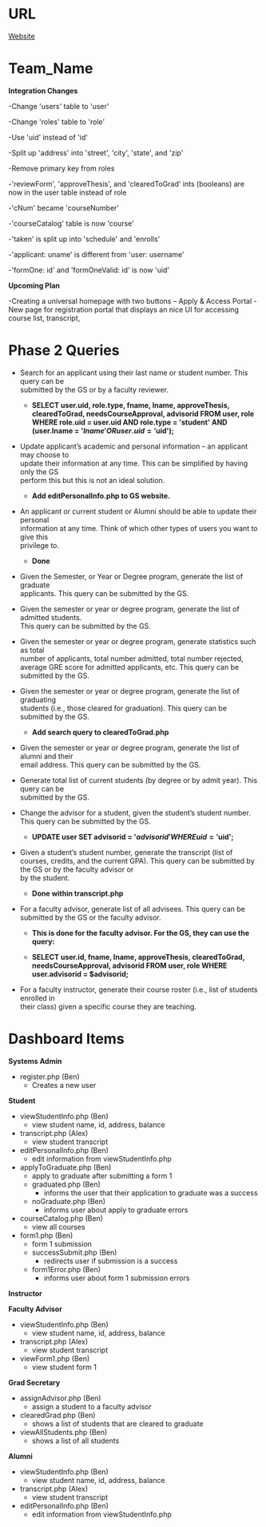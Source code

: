 # URL

<a href="http://gwupyterhub.seas.gwu.edu/~sp19DBp2-Team_Name/Team_Name/part1_projects/FlatEarthSociety/public_html/login.php"> Website </a>

# Team_Name

**Integration Changes**

-Change 'users' table to 'user'

-Change 'roles' table to 'role'

-Use 'uid' instead of 'id'

-Split up 'address' into 'street', 'city', 'state', and 'zip'

-Remove primary key from roles

-'reviewForm', 'approveThesis', and 'clearedToGrad' ints (booleans) are now in the user table instead of role

-'cNum' became 'courseNumber' 

-'courseCatalog' table is now 'course'

-'taken' is split up into 'schedule' and 'enrolls'

-'applicant: uname' is different from 'user: username'

-'formOne: id' and 'formOneValid: id' is now 'uid'


**Upcoming Plan**

-Creating a universal homepage with two buttons – Apply & Access Portal
-New page for registration portal that displays an nice UI for accessing course list, transcript, 

# Phase 2 Queries

* Search	for	an	applicant	using	their	last	name	or	student	number.	This	query	can	be	
submitted	by	the	GS	or	by	a	faculty	reviewer.

  * **SELECT user.uid, role.type, fname, lname, approveThesis, clearedToGrad, needsCourseApproval, advisorid FROM user, role WHERE role.uid = user.uid AND role.type = 'student' AND (user.lname = '$lname' OR user.uid = '$uid');**

* Update	applicant’s	academic	and	personal	information	– an	applicant	may	choose	to	
update	their	information	at	any	time.	This	can	be	simplified	by	having	only	the	GS	
perform	this	but	this	is	not	an	ideal	solution.	

  * **Add editPersonalInfo.php to GS website.**

* An	applicant	or	current	student	or	Alumni	should	be	able	to	update	their	personal	
information at	any	time.		Think	of	which	other	types	of	users	you	want to	give	this	
privilege	to.

  * **Done**

* Given	the	Semester,	or	Year	or	Degree	program,	generate	the	list	of	graduate	
applicants.	This	query	can	be	submitted	by	the	GS.


* Given	the	semester	or	year	or	degree	program,	generate	the	list	of	admitted	students.	
This	query	can be	submitted	by	the	GS.

* Given	the	semester	or	year	or	degree	program,	generate	statistics	such	as	total	
number	of	applicants,	total	number	admitted,	total	number	rejected,	average	GRE	
score	for	admitted	applicants,	etc.	This	query	can	be	submitted	by	the GS.

* Given	the	semester	or	year	or	degree	program,	generate	the	list	of	graduating	
students	(i.e.,	those	cleared	for	graduation).	This	query	can	be	submitted	by	the	GS.

  * **Add search query to clearedToGrad.php**

* Given	the	semester	or	year	or	degree	program,	generate	the	list	of	alumni	and	their	
email	address. This	query	can	be	submitted	by	the	GS.

* Generate	total	list	of	current	students	(by	degree	or	by	admit	year). This	query	can	be	
submitted	by	the	GS.

* Change	the	advisor	for	a	student,	given	the	student’s	student	number.	This	query	can	
be	submitted	by	the	GS.

  * **UPDATE user SET advisorid = '$advisorid' WHERE uid = '$uid';**
  
* Given	a	student’s	student	number,	generate	the	transcript	(list	of	courses,	credits,	and	
the	current	GPA). This	query	can	be	submitted	by	the	GS	or	by	the	faculty	advisor	or	
by	the	student.

  * **Done within transcript.php**

* For	a	faculty	advisor,	generate	list	of	all	advisees. This	query	can	be	submitted	by	the	
GS	or	the	faculty	advisor.

  * **This is done for the faculty advisor. For the GS, they can use the query:**

  * **SELECT user.id, fname, lname, approveThesis, clearedToGrad, needsCourseApproval, advisorid FROM user, role WHERE user.advisorid = $advisorid;**

* For	a	faculty	instructor,	generate	their	course	roster	(i.e.,	list	of	students	enrolled	in	
their	class)	given	a	specific	course	they	are	teaching.

# Dashboard Items

**Systems Admin**

* register.php (Ben)
  * Creates a new user

**Student**

* viewStudentInfo.php (Ben)
  * view student name, id, address, balance
* transcript.php (Alex)
  * view student transcript
* editPersonalInfo.php (Ben)
  * edit information from viewStudentInfo.php
* applyToGraduate.php (Ben)
  * apply to graduate after submitting a form 1
  * graduated.php (Ben)
    * informs the user that their application to graduate was a success
  * noGraduate.php (Ben)
    * informs user about apply to graduate errors
* courseCatalog.php (Ben)
  * view all courses
* form1.php (Ben)
  * form 1 submission
  * successSubmit.php (Ben)
    * redirects user if submission is a success
  * form1Error.php (Ben)
    * informs user about form 1 submission errors
  
**Instructor**

**Faculty Advisor**

* viewStudentInfo.php (Ben)
  * view student name, id, address, balance
* transcript.php (Alex)
  * view student transcript
* viewForm1.php (Ben)
  * view student form 1

**Grad Secretary**

* assignAdvisor.php (Ben)
  * assign a student to a faculty advisor
* clearedGrad.php (Ben)
  * shows a list of students that are cleared to graduate
* viewAllStudents.php (Ben)
  * shows a list of all students

**Alumni**

* viewStudentInfo.php (Ben)
  * view student name, id, address, balance
* transcript.php (Alex)
  * view student transcript
* editPersonalInfo.php (Ben)
  * edit information from viewStudentInfo.php

